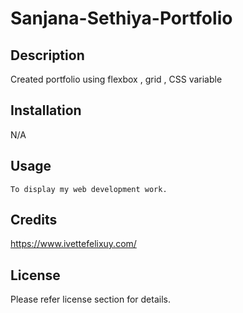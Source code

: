 # Sanjana-Sethiya-Portfolio
## Description

Created portfolio using flexbox , grid , CSS variable


## Installation

N/A

## Usage

    To display my web development work.
    

## Credits

https://www.ivettefelixuy.com/

## License

Please refer license section for details.

